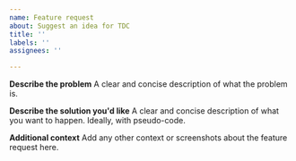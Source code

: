 ```yaml
---
name: Feature request
about: Suggest an idea for TDC
title: ''
labels: ''
assignees: ''

---
```


**Describe the problem**
A clear and concise description of what the problem is. 

**Describe the solution you'd like**
A clear and concise description of what you want to happen. Ideally, with pseudo-code.

**Additional context**
Add any other context or screenshots about the feature request here.
